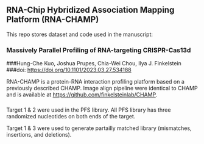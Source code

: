 ## RNA-Chip Hybridized Association Mapping Platform (RNA-CHAMP)

This repo stores dataset and code used in the manuscript:

### Massively Parallel Profiling of RNA-targeting CRISPR-Cas13d
###Hung-Che Kuo, Joshua Prupes,  Chia-Wei Chou,  Ilya J. Finkelstein
###doi: https://doi.org/10.1101/2023.03.27.534188

RNA-CHAMP is a protein-RNA interaction profiling platform based on a previously described CHAMP.
Image align pipeline were identical to CHAMP and is available at https://github.com/finkelsteinlab/CHAMP.

###

Target 1 & 2 were used in the PFS library. All PFS library has three randomized nucleotides on both ends of the target.

Target 1 & 3 were used to generate partailly matched library (mismatches, insertions, and deletions).
